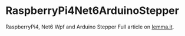 # RaspberryPi4Net6ArduinoStepper
RaspberryPi4, Net6 Wpf and Arduino Stepper
Full article on [Iemma.it](https://iemma.it/blog/comandare-gpio-del-raspberry-pi4-con-windows-11).
